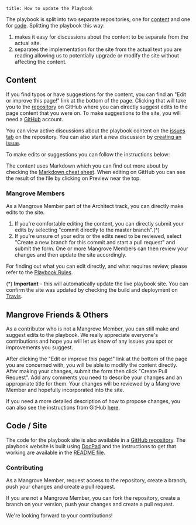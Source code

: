 ```
title: How to update the Playbook
```

The playbook is split into two separate repositories; one for [content](https://github.com/MeetMangrove/playbook) and one for [code](https://github.com/MeetMangrove/playbook-website). Splitting the playbook this way:

1. makes it easy for discussions about the content to be separate from the actual site.
1. separates the implementation for the site from the actual text you are reading allowing us to potentially upgrade or modify the site without affecting the content.

## Content

If you find typos or have suggestions for the content, you can find an "Edit or improve this page!" link at the bottom of the page.
Clicking that will take you to the [repository](https://github.com/MeetMangrove/playbook) on GitHub where you can directly suggest edits to the page content that you were on. To make suggestions to the site, you will need a [GitHub](https://github.com) account.

You can view active discussions about the playbook content on the [issues tab](https://github.com/MeetMangrove/playbook/issues) on the repository. You can also start a new discussion by [creating an issue](https://github.com/MeetMangrove/playbook/issues/new).

To make edits or suggestions you can follow the instructions below:

The content uses Markdown which you can find out more about by checking the [Markdown cheat sheet](https://github.com/adam-p/markdown-here/wiki/Markdown-Cheatsheet). When editing on GitHub you can see the result of the file by clicking on Preview near the top.

### Mangrove Members

As a Mangrove Member part of the Architect track, you can directly make edits to the site.

1. If you're comfortable editing the content, you can directly submit your edits by selecting "commit directly to the master branch".(*)
1. If you're unsure of your edits or the edits need to be reviewed, select "Create a new branch for this commit and start a pull request" and submit the form. One or more Mangrove Members can then review your changes and then update the site accordingly.

For finding out what you can edit directly, and what requires review, please refer to the [Playbook Rules](/rules/playbook_rules).

(*) **Important** - this will automatically update the live playbook site. You can confirm the site was updated by checking the build and deployment on [Travis](https://travis-ci.org/meetmangrove/playbook-website).

## Mangrove Friends & Others

As a contributor who is not a Mangrove Member, you can still make and suggest edits to the playbook. We really appreciate everyone's contributions and hope you will let us know of any issues you spot or improvements you suggest.

After clicking the "Edit or improve this page!" link at the bottom of the page you are concerned with, you will be able to modify the content directly. After making your changes, submit the form then click "Create Pull Request". Add any comments you need to describe your changes and an appropriate title for them. Your changes will be reviewed by a Mangrove Member and hopefully incorporated into the site.

If you need a more detailed description of how to propose changes, you can also see the instructions from GitHub [here](https://help.github.com/articles/editing-files-in-another-user-s-repository/).

## Code / Site

The code for the playbook site is also available in a [GitHub repository](https://github.com/MeetMangrove/playbook-website). The playbook website is built using [DocPad](https://docpad.org/) and the instructions to get that working are available in the [README file](https://github.com/MeetMangrove/playbook-website/blob/master/README.md).

### Contributing

As a Mangrove Member, request access to the repository, create a branch, push your changes and create a pull request.

If you are not a Mangrove Member, you can fork the repository, create a branch on your version, push your changes and create a pull request.

We're looking forward to your contributions!
